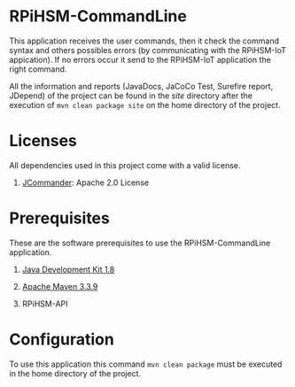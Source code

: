 # RPiHSM-CommandLine
This application receives the user commands, then it check the command syntax and others possibles errors (by communicating with the RPiHSM-IoT appication). If no errors occur it send to the RPiHSM-IoT application the right command.  

All the information and reports (JavaDocs, JaCoCo Test, Surefire report, JDepend) of the project can be found in the *site* directory after the execution of `mvn clean package site`  on the home directory of the project.
# Licenses
All dependencies used in this project come with a valid license.

1. [JCommander](http://jcommander.org/): Apache 2.0 License


# Prerequisites
These are the software prerequisites to use the RPiHSM-CommandLine application.

1. [Java Development Kit 1.8](http://www.oracle.com/technetwork/java/javase/downloads/index-jsp-138363.html)

2. [Apache Maven 3.3.9](https://maven.apache.org/)

3. RPiHSM-API

# Configuration
To use this application this command `mvn clean package` must be executed in the home directory of the project.
